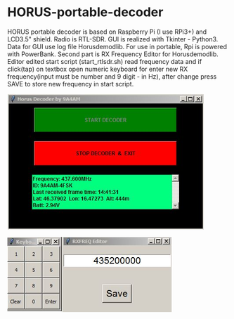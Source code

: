 # HORUS-portable-decoder
HORUS portable decoder is based on Raspberry Pi (I use RPi3+) and LCD3.5" shield. Radio is RTL-SDR.  GUI is realized with Tkinter - Python3. Data for GUI use log file Horusdemodlib. For use in portable, Rpi is powered with PowerBank. Second part is RX Frequency Editor for Horusdemodlib. Editor edited start script (start_rtlsdr.sh) read frequency data and if click(tap) on textbox open numeric keyboard for enter new RX frequency(input must be number and 9 digit - in Hz), after change press SAVE to store new frequency in start script. 

![alt tag](Capture1.JPG)








![alt tag](Capture.JPG)
